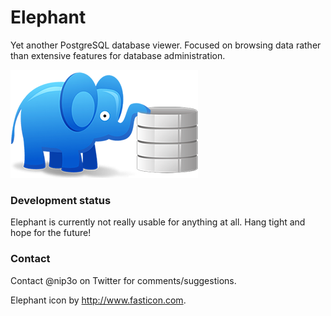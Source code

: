 Elephant
========

Yet another PostgreSQL database viewer. Focused on browsing data rather than extensive features for database administration.

![](https://raw.githubusercontent.com/nip3o/elephant/master/resources/elephant-banner.png)

### Development status

Elephant is currently not really usable for anything at all. Hang tight and hope for the future!


### Contact

Contact @nip3o on Twitter for comments/suggestions.


Elephant icon by http://www.fasticon.com.
